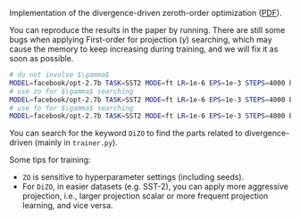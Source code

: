 Implementation of the divergence-driven zeroth-order optimization ([PDF](https://arxiv.org/pdf/2502.03304)).

You can reproduce the results in the paper by running. There are still some bugs when applying First-order for projection ($\gamma$) searching, which may cause the memory to keep increasing during training, and we will fix it as soon as possible.
```bash
# do not involve $\gamma$
MODEL=facebook/opt-2.7b TASK=SST2 MODE=ft LR=1e-6 EPS=1e-3 STEPS=4000 bash mezo.sh
# use zo for $\gamma$ searching
MODEL=facebook/opt-2.7b TASK=SST2 MODE=ft LR=1e-6 EPS=1e-3 STEPS=4000 ENHANCED=zo bash mezo.sh
# use fo for $\gamma$ searching
MODEL=facebook/opt-2.7b TASK=SST2 MODE=ft LR=1e-6 EPS=1e-3 STEPS=4000 ENHANCED=fo bash mezo.sh
```

You can search for the keyword `DiZO` to find the parts related to divergence-driven (mainly in `trainer.py`).

Some tips for training:
* `ZO` is sensitive to hyperparameter settings (including seeds).
* For `DiZO`, in easier datasets (e.g. SST-2), you can apply more aggressive projection, i.e., larger projection scalar or more frequent projection learning, and vice versa.
